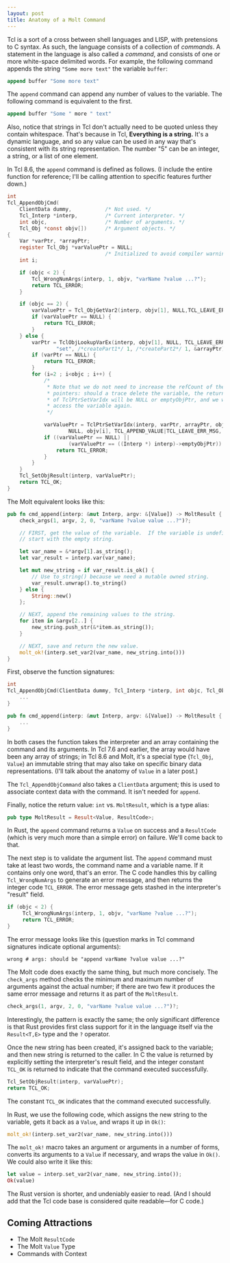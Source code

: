 ```yaml
---
layout: post
title: Anatomy of a Molt Command
---
```


Tcl is a sort of a cross between shell languages and LISP, with pretensions to C syntax.  As such,
the language consists of a collection of _commands_.  A statement in the language is also called
a _command_, and consists of one or more white-space delimited words.  For example, the following
command appends the string `"Some more text"` the variable `buffer`:

```tcl
append buffer "Some more text"
```

The `append` command can append any number of values to the variable.  The following command
is equivalent to the first.  

```tcl
append buffer "Some " more " text"
```

Also, notice that strings in Tcl don't actually need to be quoted unless they
contain whitespace.  That's because in Tcl, **Everything is a string.**  It's a dynamic
language, and so any value can be used in any way that's consistent with its string
representation.  The number "5" can be an integer, a string, or a list of one element.

In Tcl 8.6, the `append` command is defined as follows.  (I include the entire function
for reference; I'll be calling attention to specific features further down.)

```c
int
Tcl_AppendObjCmd(
    ClientData dummy,           /* Not used. */
    Tcl_Interp *interp,         /* Current interpreter. */
    int objc,                   /* Number of arguments. */
    Tcl_Obj *const objv[])      /* Argument objects. */
{
    Var *varPtr, *arrayPtr;
    register Tcl_Obj *varValuePtr = NULL;
                                /* Initialized to avoid compiler warning. */
    int i;

    if (objc < 2) {
        Tcl_WrongNumArgs(interp, 1, objv, "varName ?value ...?");
        return TCL_ERROR;
    }

    if (objc == 2) {
        varValuePtr = Tcl_ObjGetVar2(interp, objv[1], NULL,TCL_LEAVE_ERR_MSG);
        if (varValuePtr == NULL) {
            return TCL_ERROR;
        }
    } else {
        varPtr = TclObjLookupVarEx(interp, objv[1], NULL, TCL_LEAVE_ERR_MSG,
                "set", /*createPart1*/ 1, /*createPart2*/ 1, &arrayPtr);
        if (varPtr == NULL) {
            return TCL_ERROR;
        }
        for (i=2 ; i<objc ; i++) {
            /*
             * Note that we do not need to increase the refCount of the Var
             * pointers: should a trace delete the variable, the return value
             * of TclPtrSetVarIdx will be NULL or emptyObjPtr, and we will not
             * access the variable again.
             */

            varValuePtr = TclPtrSetVarIdx(interp, varPtr, arrayPtr, objv[1],
                    NULL, objv[i], TCL_APPEND_VALUE|TCL_LEAVE_ERR_MSG, -1);
            if ((varValuePtr == NULL) ||
                    (varValuePtr == ((Interp *) interp)->emptyObjPtr)) {
                return TCL_ERROR;
            }
        }
    }
    Tcl_SetObjResult(interp, varValuePtr);
    return TCL_OK;
}
```

The Molt equivalent looks like this:

```rust
pub fn cmd_append(interp: &mut Interp, argv: &[Value]) -> MoltResult {
    check_args(1, argv, 2, 0, "varName ?value value ...?")?;

    // FIRST, get the value of the variable.  If the variable is undefined,
    // start with the empty string.

    let var_name = &*argv[1].as_string();
    let var_result = interp.var(var_name);

    let mut new_string = if var_result.is_ok() {
        // Use to_string() because we need a mutable owned string.
        var_result.unwrap().to_string()
    } else {
        String::new()
    };

    // NEXT, append the remaining values to the string.
    for item in &argv[2..] {
        new_string.push_str(&*item.as_string());
    }

    // NEXT, save and return the new value.
    molt_ok!(interp.set_var2(var_name, new_string.into()))
}
```

First, observe the function signatures:

```c
int
Tcl_AppendObjCmd(ClientData dummy, Tcl_Interp *interp, int objc, Tcl_Obj *const objv[]) {
    ...
}
```

```rust
pub fn cmd_append(interp: &mut Interp, argv: &[Value]) -> MoltResult {
    ...
}
```

In both cases the function takes the interpreter and an array containing the command and
its arguments.  In Tcl 7.6 and earlier, the array would have been any array of strings; in
Tcl 8.6 and Molt, it's a special type (`Tcl_Obj`, `Value`) an immutable string that may also
take on specific binary data representations.  (I'll talk about the anatomy of `Value` in
a later post.)

The `Tcl_AppendObjCommand` also takes a `ClientData` argument; this is used to associate
context data with the command.  It isn't needed for `append`.

Finally, notice the return value: `int` vs. `MoltResult`, which is a type alias:

```rust
pub type MoltResult = Result<Value, ResultCode>;
```

In Rust, the `append` command returns a `Value` on success and a `ResultCode` (which is very much more than a simple error) on failure.  We'll come back to that.

The next step is to validate the argument list.  The `append` command must take at least two words, the command name and a variable name.  If it contains only one word, that's an error.
The C code handles this by calling `Tcl_WrongNumArgs` to generate an error message, and then
returns the integer code `TCL_ERROR`.  The error message gets stashed in the interpreter's  "result" field.

```c
if (objc < 2) {
     Tcl_WrongNumArgs(interp, 1, objv, "varName ?value ...?");
     return TCL_ERROR;
}
```

The error message looks like this (question marks in Tcl command signatures indicate optional arguments):

```
wrong # args: should be "append varName ?value value ...?"
```

The Molt code does exactly the same thing, but much more concisely.  The `check_args` method checks the minimum and maximum number of arguments against the actual number; if there are two
few it produces the same error message and returns it as part of the `MoltResult`.  

```rust
check_args(1, argv, 2, 0, "varName ?value value ...?")?;
```


Interestingly, the pattern is exactly the same; the only significant difference is that Rust provides first class support for it in the language itself via the `Result<T,E>` type and the
`?` operator.

Once the new string has been created, it's assigned back to the variable; and then new string is returned to the caller. In C the value is returned by explicitly setting the interpreter's result field, and the integer constant `TCL_OK` is returned to indicate that the command
executed successfully.

```c
Tcl_SetObjResult(interp, varValuePtr);
return TCL_OK;
```

The constant `TCL_OK` indicates that the command executed successfully.  

In Rust, we use the following code, which assigns the new string to the variable, gets it back as a `Value`, and wraps it up in `Ok()`:

```rust
molt_ok!(interp.set_var2(var_name, new_string.into()))
```

The `molt_ok!` macro takes an argument or arguments in a number of forms, converts its
arguments to a `Value` if necessary, and wraps the value in `Ok()`.  We could also write it like this:

```rust
let value = interp.set_var2(var_name, new_string.into());
Ok(value)
```

The Rust version is shorter, and undeniably easier to read.  (And I should add that the Tcl code base is considered quite readable—for C code.)

## Coming Attractions

* The Molt `ResultCode`
* The Molt `Value` Type
* Commands with Context
